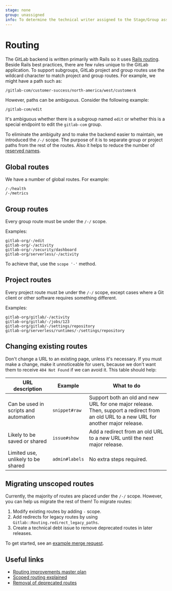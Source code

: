 ```yaml
---
stage: none
group: unassigned
info: To determine the technical writer assigned to the Stage/Group associated with this page, see https://about.gitlab.com/handbook/engineering/ux/technical-writing/#assignments
---
```


# Routing

The GitLab backend is written primarily with Rails so it uses [Rails
routing](https://guides.rubyonrails.org/routing.html). Beside Rails best
practices, there are few rules unique to the GitLab application. To
support subgroups, GitLab project and group routes use the wildcard
character to match project and group routes. For example, we might have
a path such as:

```plaintext
/gitlab-com/customer-success/north-america/west/customerA
```

However, paths can be ambiguous. Consider the following example:

```plaintext
/gitlab-com/edit
```

It's ambiguous whether there is a subgroup named `edit` or whether
this is a special endpoint to edit the `gitlab-com` group.

To eliminate the ambiguity and to make the backend easier to maintain,
we introduced the `/-/` scope. The purpose of it is to separate group or
project paths from the rest of the routes. Also it helps to reduce the
number of [reserved names](../user/reserved_names.md).

## Global routes

We have a number of global routes. For example:

```plaintext
/-/health
/-/metrics
```

## Group routes

Every group route must be under the `/-/` scope.

Examples:

```plaintext
gitlab-org/-/edit
gitlab-org/-/activity
gitlab-org/-/security/dashboard
gitlab-org/serverless/-/activity
```

To achieve that, use the `scope '-'` method.

## Project routes

Every project route must be under the `/-/` scope, except cases where a Git
client or other software requires something different.

Examples:

```plaintext
gitlab-org/gitlab/-/activity
gitlab-org/gitlab/-/jobs/123
gitlab-org/gitlab/-/settings/repository
gitlab-org/serverless/runtimes/-/settings/repository
```

## Changing existing routes

Don't change a URL to an existing page, unless it's necessary. If you must make a change,
make it unnoticeable for users, because we don't want them to receive `404 Not Found`
if we can avoid it. This table should help:

| URL description | Example  | What to do  |
|---|---|---|
| Can be used in scripts and automation | `snippet#raw` | Support both an old and new URL for one major release. Then, support a redirect from an old URL to a new URL for another major release. |
| Likely to be saved or shared | `issue#show` | Add a redirect from an old URL to a new URL until the next major release. |
| Limited use, unlikely to be shared | `admin#labels` | No extra steps required. |

## Migrating unscoped routes

Currently, the majority of routes are placed under the `/-/` scope. However,
you can help us migrate the rest of them! To migrate routes:

1. Modify existing routes by adding `-` scope.
1. Add redirects for legacy routes by using `Gitlab::Routing.redirect_legacy_paths`.
1. Create a technical debt issue to remove deprecated routes in later releases.

To get started, see an [example merge request](https://gitlab.com/gitlab-org/gitlab-foss/-/merge_requests/28435).

## Useful links

- [Routing improvements master plan](https://gitlab.com/gitlab-org/gitlab/-/issues/215362)
- [Scoped routing explained](https://gitlab.com/gitlab-org/gitlab/-/issues/214217)
- [Removal of deprecated routes](https://gitlab.com/gitlab-org/gitlab/-/issues/28848)
